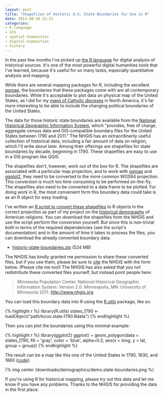 ```yaml
---
layout: post
title: "Shapefiles of Historic U.S. State Boundaries for Use in R"
date: 2013-08-20 22:21
categories: 
- R-language
- GIS
- spatial-humanities
- digital-humanities
- history
---
```


In the past few months I've picked up [the R language][] for digital
analysis of historical sources. It's one of the most powerful digital
humanities tools that I've learned, because it's useful for so many
tasks, especially quantitative analysis and mapping.

While there are several mapping packages for R, including the excellent
[ggmap][], the boundaries that these packages come with are all
contemporary boundaries. While it's acceptable to plot data on physical
map of the United States, as I did for my [maps of Catholic dioceses][]
in North America, it's far more interesting to be able to include the
changing political boundaries of the United States.

The data for those historic state boundaries are available from the
[National Historical Geographic Information System][], which "provides,
free of charge, aggregate census data and GIS-compatible boundary files
for the United States between 1790 and 2011." The NHGIS has an
extraordinarily useful collection of historical data, including a fair
amount of data on religion, which I'll write about later. Among their
offerings are shapefiles for state boundaries by decade, beginning in
1790. These shapefiles are easy to use in a GIS program like QGIS.

The shapefiles don't, however, work out of the box for R. The shapefiles
are associated with a particular map projection, and to work with
[ggmap][] and [ggplot2][], they need to be converted to the more common
WGS84 projection. This conversion is much too time consuming to be
performed on-the-fly. The shapefiles also need to be converted to a data
frame to be plotted. For doing work in R, the most convenient form this
boundary data could take is as an R object for easy loading.

I've written an [R script to convert these shapefiles][] to R objects in
the correct projection as part of my project on the [historical
demography][] of American religions. You can download the shapefiles
from the NHGIS and use the script perform the conversion yourself. But
since this is non-trivial both in terms of the required dependencies
(see the script's documentation) and in the amount of time it takes to
process the files, you can download the already converted boundary data:

-   [historic-state-boundaries.zip][] (524 MB)

The NHGIS has kindly granted me permission to share these converted
files, but if you use them, please be sure to [cite][] the NHGIS with
the form below. (Please cite me too!) The NHGIS has also asked that you
not redistribute these converted files yourself, but instead point
people here:

> Minnesota Population Center. National Historical Geographic
> Information System: Version 2.0. Minneapolis, MN: University of
> Minnesota 2011. <http://www.nhgis.org>

You can load this boundary data into R using the [R.utils][] package,
like so:

{% highlight r %}
library(R.utils)
states_1790 <- loadObject("path/to/us.state.1790.Rdata")
{% endhighlight %}

Then you can plot the boundaries using this minimal example:

{% highlight r %}
library(ggplot2)
ggplot() +
geom_polygon(data = states_1790, fill = 'gray', color = 'blue', alpha=0.3,
             aes(x = long, y = lat, group = group))
{% endhighlight %}

The result can be a map like this one of the United States in 1790,
1830, and 1860 ([code][]):

{% img center /downloads/demographics/demo.state-boundaries.png %}

If you're using R for historical mapping, please try out this data and 
let me know if you have any problems. Thanks to the NHGIS for providing 
the data in the first place.

  [code]: https://github.com/lmullen/demographics-religion/blob/master/shapefiles.demo.R
  [National Historical Geographic Information System]: https://www.nhgis.org/
  [R script to convert these shapefiles]: https://github.com/lmullen/demographics-religion/blob/master/historic.shapefiles.R
  [historical demography]: https://github.com/lmullen/demographics-religion/
  [cite]: https://www.nhgis.org/research/citation
  [R.utils]: http://cran.r-project.org/web/packages/R.utils/index.html
  [the R language]: http://www.r-project.org/
  [historic-state-boundaries.zip]: https://dl.dropboxusercontent.com/u/1125028/historic-state-boundaries.zip
  [ggmap]: https://sites.google.com/site/davidkahle/ggmap
  [ggplot2]: http://ggplot2.org/
  [maps of Catholic dioceses]: http://lincolnmullen.com/blog/mapping-catholic-dioceses-over-time/

